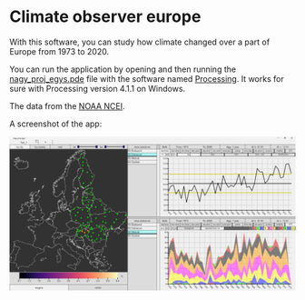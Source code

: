 # Climate observer europe

With this software, you can study how climate changed over a part of Europe from 1973 to 2020.

You can run the application by opening and then running the [nagy_proj_egys.pde](datavis_nagy_projekt_CF9PYQ_prog/datavis_nagy_projekt_CF9PYQ_prog/nagy_proj_egys.pde) file with the software named [Processing](https://processing.org/download). It works for sure with Processing version 4.1.1 on Windows.

The data from the [NOAA NCEI](https://www.ncei.noaa.gov/access/metadata/landing-page/bin/iso?id=gov.noaa.ncdc:C00516).

A screenshot of the app:

![screenshot](datavis_nagy_projekt_CF9PYQ_prog/a_screenshot_of_the_app.png)
